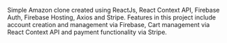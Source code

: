 Simple Amazon clone created using ReactJs, React Context API, Firebase Auth, Firebase Hosting, Axios and Stripe. Features in this project include account creation and management via Firebase, Cart management via React Context API and payment functionality via Stripe.

